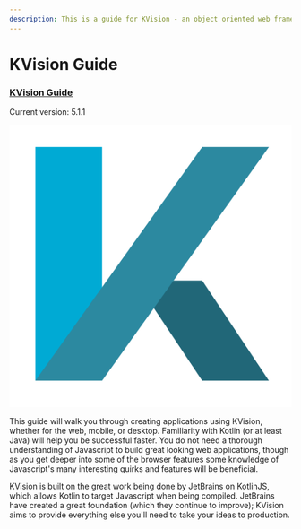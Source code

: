 ```yaml
---
description: This is a guide for KVision - an object oriented web framework for Kotlin/JS.
---
```


# KVision Guide

### [KVision Guide](https://kvision.gitbook.io/kvision-guide/)

Current version: 5.1.1

![](.gitbook/assets/logo4.svg.png) 

This guide will walk you through creating applications using KVision, whether for the web, mobile, or desktop. Familiarity with Kotlin \(or at least Java\) will help you be successful faster. You do not need a thorough understanding of Javascript to build great looking web applications, though as you get deeper into some of the browser features some knowledge of Javascript's many interesting quirks and features will be beneficial.

KVision is built on the great work being done by JetBrains on KotlinJS, which allows Kotlin to target Javascript when being compiled. JetBrains have created a great foundation \(which they continue to improve\); KVision aims to provide everything else you'll need to take your ideas to production.

